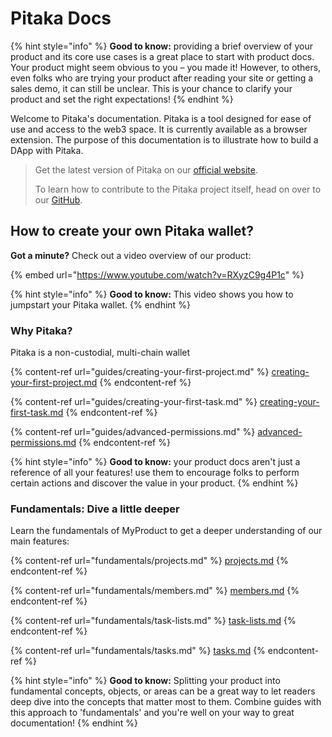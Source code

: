 # Pitaka Docs

{% hint style="info" %}
**Good to know:** providing a brief overview of your product and its core use cases is a great place to start with product docs. Your product might seem obvious to you – you made it! However, to others, even folks who are trying your product after reading your site or getting a sales demo, it can still be unclear. This is your chance to clarify your product and set the right expectations!
{% endhint %}

Welcome to Pitaka's documentation. Pitaka is a tool designed for ease of use and access to the web3 space. It is currently available as a browser extension. The purpose of this documentation is to illustrate how to build a DApp with Pitaka.

> Get the latest version of Pitaka on our [official website](https://pitaka.io).
>
> To learn how to contribute to the Pitaka project itself, head on over to our [GitHub](https://github.com/tetrixtech/pitaka-wallet).

## How to create your own Pitaka wallet?

**Got a minute?** Check out a video overview of our product:

{% embed url="https://www.youtube.com/watch?v=RXyzC9g4P1c" %}

{% hint style="info" %}
**Good to know:** This video shows you how to jumpstart your Pitaka wallet.
{% endhint %}

### Why Pitaka?

Pitaka is a non-custodial, multi-chain wallet

{% content-ref url="guides/creating-your-first-project.md" %}
[creating-your-first-project.md](guides/creating-your-first-project.md)
{% endcontent-ref %}

{% content-ref url="guides/creating-your-first-task.md" %}
[creating-your-first-task.md](guides/creating-your-first-task.md)
{% endcontent-ref %}

{% content-ref url="guides/advanced-permissions.md" %}
[advanced-permissions.md](guides/advanced-permissions.md)
{% endcontent-ref %}

{% hint style="info" %}
**Good to know:** your product docs aren't just a reference of all your features! use them to encourage folks to perform certain actions and discover the value in your product.
{% endhint %}

### Fundamentals: Dive a little deeper

Learn the fundamentals of MyProduct to get a deeper understanding of our main features:

{% content-ref url="fundamentals/projects.md" %}
[projects.md](fundamentals/projects.md)
{% endcontent-ref %}

{% content-ref url="fundamentals/members.md" %}
[members.md](fundamentals/members.md)
{% endcontent-ref %}

{% content-ref url="fundamentals/task-lists.md" %}
[task-lists.md](fundamentals/task-lists.md)
{% endcontent-ref %}

{% content-ref url="fundamentals/tasks.md" %}
[tasks.md](fundamentals/tasks.md)
{% endcontent-ref %}

{% hint style="info" %}
**Good to know:** Splitting your product into fundamental concepts, objects, or areas can be a great way to let readers deep dive into the concepts that matter most to them. Combine guides with this approach to 'fundamentals' and you're well on your way to great documentation!
{% endhint %}
